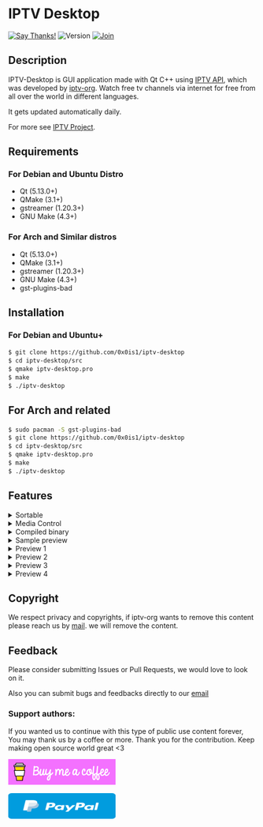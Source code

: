 # IPTV Desktop
[![Say Thanks!](https://img.shields.io/badge/Say%20Thanks-!-1EAEDB.svg)](https://saythanks.io/to/0x0is1off@gmail.com)
![Version](https://img.shields.io/badge/Version-1.0-red)
[![Join](https://img.shields.io/badge/Join-Discord-blue)](https://discord.gg/PyzaTzs2cF)


## Description
IPTV-Desktop is GUI application made with Qt C++ using [IPTV API](https://github.com/iptv-org/api), which was developed by [iptv-org](https://github.com/iptv-org). Watch free tv channels via internet for free from all over the world in different languages.

It gets updated automatically daily.

For more see [IPTV Project](https://github.com/iptv-org/iptv).


## Requirements
### For Debian and Ubuntu Distro

- Qt (5.13.0+)
- QMake (3.1+)
- gstreamer (1.20.3+)
- GNU Make (4.3+)

### For Arch and Similar distros
- Qt (5.13.0+)
- QMake (3.1+)
- gstreamer (1.20.3+)
- GNU Make (4.3+)
- gst-plugins-bad

## Installation
### For Debian and Ubuntu+

```sh
$ git clone https://github.com/0x0is1/iptv-desktop
$ cd iptv-desktop/src
$ qmake iptv-desktop.pro
$ make
$ ./iptv-desktop
```
## For Arch and related

```sh
$ sudo pacman -S gst-plugins-bad
$ git clone https://github.com/0x0is1/iptv-desktop
$ cd iptv-desktop/src
$ qmake iptv-desktop.pro
$ make
$ ./iptv-desktop
```


## Features

<details>
    <summary>
        Sortable
    </summary>
    <img src="./previews/preview1.png">
</details>
<details>
    <summary>
        Media Control
    </summary>
    <img src="./previews/preview2.png">
</details>
<details>
    <summary>
        Compiled binary
    </summary>
    Compiled binary file is also attached in this project. It may work, if Qt libraries are available at your pc.
</details>
<details>
    <summary>
        Sample preview
    </summary>
    <img src="./previews/preview3.png">
</details>
<details>
    <summary>
        Preview 1
    </summary>
    <img src="./previews/preview4.png">
</details>
<details>
    <summary>
        Preview 2
    </summary>
    <img src="./previews/preview5.png">
</details>
<details>
    <summary>
        Preview 3
    </summary>
    <img src="./previews/preview6.png">
</details>
<details>
    <summary>
        Preview 4
    </summary>
    <img src="./previews/preview7.png">
</details>

## Copyright
We respect privacy and copyrights, if iptv-org wants to remove this content please reach us by [mail](mailto:://0x0is1@protonmail.com). we will remove the content.

## Feedback

Please consider submitting Issues or Pull Requests, we would love to look on it.

Also you can submit bugs and feedbacks directly to our [email](mailto:://0x0is1@protonmail.com)


### **Support authors**:

If you wanted us to continue  with this type of public use content forever, You may thank us by a coffee or more. Thank you for the contribution. Keep making open source world great <3

[![Donate](https://raw.githubusercontent.com/0x0is1/inproject-asset-container/master//default-pink.png)](https://www.buymeacoffee.com/6dciIwk)

[![Donate](https://raw.githubusercontent.com/0x0is1/inproject-asset-container/master//-460.png)](https://paypal.me/0x0is1?locale.x=en_GB)
